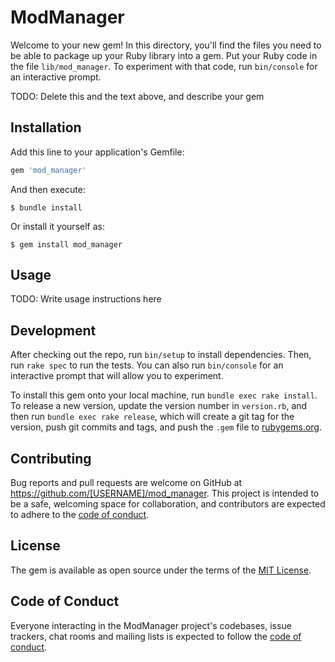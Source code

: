 # ModManager

Welcome to your new gem! In this directory, you'll find the files you need to be able to package up your Ruby library into a gem. Put your Ruby code in the file `lib/mod_manager`. To experiment with that code, run `bin/console` for an interactive prompt.

TODO: Delete this and the text above, and describe your gem

## Installation

Add this line to your application's Gemfile:

```ruby
gem 'mod_manager'
```

And then execute:

    $ bundle install

Or install it yourself as:

    $ gem install mod_manager

## Usage

TODO: Write usage instructions here

## Development

After checking out the repo, run `bin/setup` to install dependencies. Then, run `rake spec` to run the tests. You can also run `bin/console` for an interactive prompt that will allow you to experiment.

To install this gem onto your local machine, run `bundle exec rake install`. To release a new version, update the version number in `version.rb`, and then run `bundle exec rake release`, which will create a git tag for the version, push git commits and tags, and push the `.gem` file to [rubygems.org](https://rubygems.org).

## Contributing

Bug reports and pull requests are welcome on GitHub at https://github.com/[USERNAME]/mod_manager. This project is intended to be a safe, welcoming space for collaboration, and contributors are expected to adhere to the [code of conduct](https://github.com/[USERNAME]/mod_manager/blob/master/CODE_OF_CONDUCT.md).


## License

The gem is available as open source under the terms of the [MIT License](https://opensource.org/licenses/MIT).

## Code of Conduct

Everyone interacting in the ModManager project's codebases, issue trackers, chat rooms and mailing lists is expected to follow the [code of conduct](https://github.com/[USERNAME]/mod_manager/blob/master/CODE_OF_CONDUCT.md).
